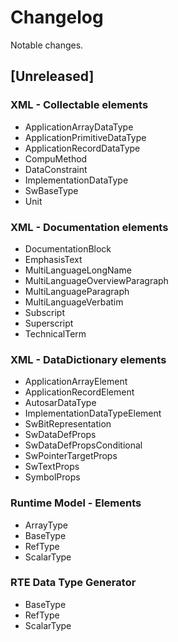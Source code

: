 # Changelog

Notable changes.

## [Unreleased]

### XML - Collectable elements

* ApplicationArrayDataType
* ApplicationPrimitiveDataType
* ApplicationRecordDataType
* CompuMethod
* DataConstraint
* ImplementationDataType
* SwBaseType
* Unit

### XML - Documentation elements

* DocumentationBlock
* EmphasisText
* MultiLanguageLongName
* MultiLanguageOverviewParagraph
* MultiLanguageParagraph
* MultiLanguageVerbatim
* Subscript
* Superscript
* TechnicalTerm

### XML - DataDictionary elements

* ApplicationArrayElement
* ApplicationRecordElement
* AutosarDataType
* ImplementationDataTypeElement
* SwBitRepresentation
* SwDataDefProps
* SwDataDefPropsConditional
* SwPointerTargetProps
* SwTextProps
* SymbolProps

### Runtime Model - Elements

* ArrayType
* BaseType
* RefType
* ScalarType

### RTE Data Type Generator

* BaseType
* RefType
* ScalarType
